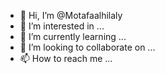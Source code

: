- 👋 Hi, I’m @Motafaalhilaly
- 👀 I’m interested in ...
- 🌱 I’m currently learning ...
- 💞️ I’m looking to collaborate on ...
- 📫 How to reach me ...

<!---
Motafaalhilaly/Motafaalhilaly is a ✨ special ✨ repository because its `README.md` (this file) appears on your GitHub profile.
You can click the Preview link to take a look at your changes.
--->
